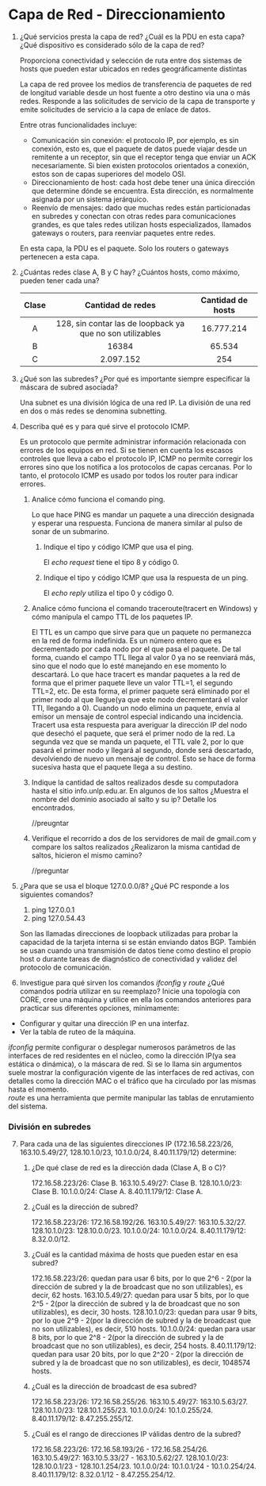 # Capa de Red - Direccionamiento

1. ¿Qué servicios presta la capa de red? ¿Cuál es la PDU en esta capa? ¿Qué dispositivo es considerado sólo de la capa de red?

    Proporciona conectividad y selección de ruta entre dos sistemas de hosts que pueden estar ubicados en redes geográficamente distintas

    La capa de red provee los medios de transferencia de paquetes de red de longitud variable desde un host fuente a otro destino via una o más redes. Responde a las solicitudes de servicio de la capa de transporte y emite solicitudes de servicio a la capa de enlace de datos.

    Entre otras funcionalidades incluye:

    * Comunicación sin conexión: el protocolo IP, por ejemplo, es sin conexión, esto es, que el paquete de datos puede viajar desde un remitente a un receptor, sin que el receptor tenga que enviar un ACK necesariamente. Si bien existen protocolos orientados a conexión, estos son de capas superiores del modelo OSI.
    * Direccionamiento de host: cada host debe tener una única dirección que determine dónde se encuentra. Esta dirección, es normalmente asignada por un sistema jerárquico.
    * Reenvío de mensajes: dado que muchas redes están particionadas en subredes y conectan con otras redes para comunicaciones grandes, es que tales redes utilizan hosts especializados, llamados gateways o routers, para reenviar paquetes entre redes.

    En esta capa, la PDU es el paquete. Solo los routers o gateways pertenecen a esta capa.

2. ¿Cuántas redes clase A, B y C hay? ¿Cuántos hosts, como máximo, pueden tener cada una?

    Clase | Cantidad de redes | Cantidad de hosts
    :---------:|:----------:|:---------:
    A | 128, sin contar las de loopback ya que no son utilizables | 16.777.214
    B | 16384 | 65.534
    C | 2.097.152 | 254

3. ¿Qué son las subredes? ¿Por qué es importante siempre especificar la máscara de subred asociada?

    Una subnet es una división lógica de una red IP. La división de una red en dos o más redes se denomina subnetting.

4. Describa qué es y para qué sirve el protocolo ICMP.

    Es un protocolo que permite administrar información relacionada con errores de los equipos en red. Si se tienen en cuenta los escasos controles que lleva a cabo el protocolo IP, ICMP no permite corregir los errores sino que los notifica a los protocolos de capas cercanas. Por lo tanto, el protocolo ICMP es usado por todos los router para indicar errores.

    1. Analice cómo funciona el comando ping.

        Lo que hace PING es mandar un paquete a una dirección designada y esperar una respuesta. Funciona de manera similar al pulso de sonar de un submarino.

        1. Indique el tipo y código ICMP que usa el ping.

            El _echo request_ tiene el tipo 8 y código 0.

        2. Indique el tipo y código ICMP que usa la respuesta de un ping.

            El _echo reply_ utiliza el tipo 0 y código 0.

    2. Analice cómo funciona el comando traceroute(tracert en Windows) y cómo manipula el campo TTL de los paquetes IP.

        El TTL es un campo que sirve para que un paquete no permanezca en la red de forma indefinida. Es un número entero que es decrementado por cada nodo por el que pasa el paquete. De tal forma, cuando el campo TTL llega al valor 0 ya no se reenviará más, sino que el nodo que lo esté manejando en ese momento lo descartará. Lo que hace tracert es mandar paquetes a la red de forma que el primer paquete lleve un valor TTL=1, el segundo TTL=2, etc. De esta forma, el primer paquete será eliminado por el primer nodo al que llegue(ya que este nodo decrementará el valor TTl, llegando a 0). Cuando un nodo elimina un paquete, envía al emisor un mensaje de control especial indicando una incidencia. Tracert usa esta respuesta para averiguar la dirección IP del nodo que desechó el paquete, que será el primer nodo de la red. La segunda vez que se manda un paquete, el TTL vale 2, por lo que pasará el primer nodo y llegará al segundo, donde será descartado, devolviendo de nuevo un mensaje de control. Esto se hace de forma sucesiva hasta que el paquete llega a su destino.

    3. Indique la cantidad de saltos realizados desde su computadora hasta el sitio info.unlp.edu.ar. En algunos de los saltos ¿Muestra el nombre del dominio asociado al salto y su ip? Detalle los encontrados.

        //preugntar

    4. Verifique el recorrido a dos de los servidores de mail de gmail.com y compare los saltos realizados ¿Realizaron la misma cantidad de saltos, hicieron el mismo camino?

        //preguntar

5. ¿Para que se usa el bloque 127.0.0.0/8? ¿Qué PC responde a los siguientes comandos?

    1. ping 127.0.0.1
    2. ping 127.0.54.43
    
    Son las llamadas direcciones de loopback utilizadas para probar la capacidad de la tarjeta interna si se están enviando datos BGP. También se usan cuando una transmisión de datos tiene como destino el propio host o durante tareas de diagnóstico de conectividad y validez del protocolo de comunicación.

6. Investigue para qué sirven los comandos _ifconfig_ y _route_ ¿Qué comandos podría utilizar en su reemplazo? Inicie una topología con CORE, cree una máquina y utilice en ella los comandos anteriores para practicar sus diferentes opciones, mínimamente:

* Configurar y quitar una dirección IP en una interfaz.
* Ver la tabla de ruteo de la máquina.

_ifconfig_ permite configurar o desplegar numerosos parámetros de las interfaces de red residentes en el núcleo, como la dirección IP(ya sea estática o dinámica), o la máscara de red. Si se lo llama sin argumentos suele mostrar la configuración vigente de las interfaces de red activas, con detalles como la dirección MAC o el tráfico que ha circulado por las mismas hasta el momento.  
_route_ es una herramienta que permite manipular las tablas de enrutamiento del sistema.

### División en subredes

7. Para cada una de las siguientes direcciones IP (172.16.58.223/26, 163.10.5.49/27, 128.10.1.0/23, 10.1.0.0/24, 8.40.11.179/12) determine:

    1. ¿De qué clase de red es la dirección dada (Clase A, B o C)?

        172.16.58.223/26: Clase B.
        163.10.5.49/27: Clase B.
        128.10.1.0/23: Clase B.
        10.1.0.0/24: Clase A.
        8.40.11.179/12: Clase A.

    2. ¿Cuál es la dirección de subred?

        172.16.58.223/26: 172.16.58.192/26.
        163.10.5.49/27: 163.10.5.32/27.
        128.10.1.0/23: 128.10.0.0/23.
        10.1.0.0/24: 10.1.0.0/24.
        8.40.11.179/12: 8.32.0.0/12.

    3. ¿Cuál es la cantidad máxima de hosts que pueden estar en esa subred?

        172.16.58.223/26: quedan para usar 6 bits, por lo que 2^6 - 2(por la dirección de subred y la de broadcast que no son utilizables), es decir, 62 hosts.
        163.10.5.49/27: quedan para usar 5 bits, por lo que 2^5 - 2(por la dirección de subred y la de broadcast que no son utilizables), es decir, 30 hosts.
        128.10.1.0/23: quedan para usar 9 bits, por lo que 2^9 - 2(por la dirección de subred y la de broadcast que no son utilizables), es decir, 510 hosts.
        10.1.0.0/24: quedan para usar 8 bits, por lo que 2^8 - 2(por la dirección de subred y la de broadcast que no son utilizables), es decir, 254 hosts.
        8.40.11.179/12: quedan para usar 20 bits, por lo que 2^20 - 2(por la dirección de subred y la de broadcast que no son utilizables), es decir, 1048574 hosts.

    4. ¿Cuál es la dirección de broadcast de esa subred?

        172.16.58.223/26: 172.16.58.255/26.
        163.10.5.49/27: 163.10.5.63/27.
        128.10.1.0/23: 128.10.1.255/23.
        10.1.0.0/24: 10.1.0.255/24.
        8.40.11.179/12: 8.47.255.255/12.

    5. ¿Cuál es el rango de direcciones IP válidas dentro de la subred?

        172.16.58.223/26: 172.16.58.193/26 - 172.16.58.254/26.
        163.10.5.49/27: 163.10.5.33/27 - 163.10.5.62/27.
        128.10.1.0/23: 128.10.0.1/23 - 128.10.1.254/23.
        10.1.0.0/24: 10.1.0.1/24 - 10.1.0.254/24.
        8.40.11.179/12: 8.32.0.1/12 - 8.47.255.254/12.